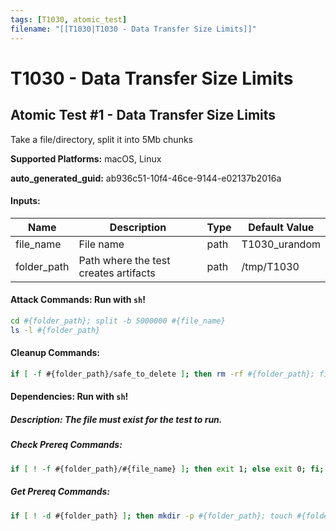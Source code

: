 ```yaml
---
tags: [T1030, atomic_test]
filename: "[[T1030|T1030 - Data Transfer Size Limits]]"
---
```

# T1030 - Data Transfer Size Limits

## Atomic Test #1 - Data Transfer Size Limits
Take a file/directory, split it into 5Mb chunks

**Supported Platforms:** macOS, Linux


**auto_generated_guid:** ab936c51-10f4-46ce-9144-e02137b2016a





#### Inputs:
| Name | Description | Type | Default Value |
|------|-------------|------|---------------|
| file_name | File name | path | T1030_urandom|
| folder_path | Path where the test creates artifacts | path | /tmp/T1030|


#### Attack Commands: Run with `sh`! 


```sh
cd #{folder_path}; split -b 5000000 #{file_name}
ls -l #{folder_path}
```

#### Cleanup Commands:
```sh
if [ -f #{folder_path}/safe_to_delete ]; then rm -rf #{folder_path}; fi;
```



#### Dependencies:  Run with `sh`!
##### Description: The file must exist for the test to run.
##### Check Prereq Commands:
```sh
if [ ! -f #{folder_path}/#{file_name} ]; then exit 1; else exit 0; fi;
```
##### Get Prereq Commands:
```sh
if [ ! -d #{folder_path} ]; then mkdir -p #{folder_path}; touch #{folder_path}/safe_to_delete; fi; dd if=/dev/urandom of=#{folder_path}/#{file_name} bs=25000000 count=1
```




<br/>
